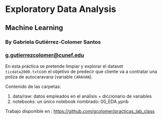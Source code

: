 # Exploratory Data Analysis 
## Machine Learning
### By Gabriela Gutiérrez-Colomer Santos 
### g.gutierrezcolomer@cunef.edu
En esta práctica se pretende limpiar y explorar el dataset ``ticdata2000.txt``con el objetivo de predecir que cliente va a contratar una poliza de autocaravana (variable ``CARAVAN``). 

Contenido de las carpetas: 
1. data/raw: datos empleados en el análisis + diccionario de variables
2. notebooks: un único notebook nombrado: 00_EDA.ypnb

Trabajo disponible en : https://github.com/gcolomer/practicas_lab_class

